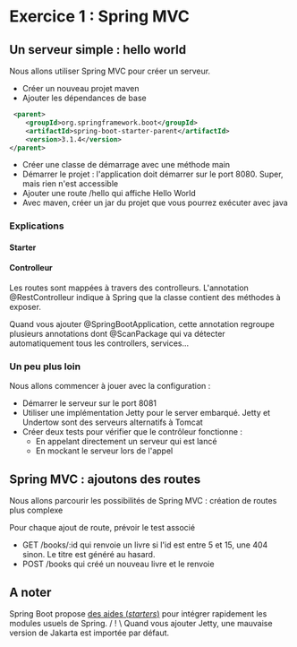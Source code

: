 # Exercice 1 : Spring MVC

## Un serveur simple : hello world

Nous allons utiliser Spring MVC pour créer un serveur.

* Créer un nouveau projet maven
* Ajouter les dépendances de base
```xml
 <parent>
    <groupId>org.springframework.boot</groupId>
    <artifactId>spring-boot-starter-parent</artifactId>
    <version>3.1.4</version>
</parent>
```
* Créer une classe de démarrage avec une méthode main
* Démarrer le projet : l'application doit démarrer sur le port 8080. Super, mais rien n'est accessible
* Ajouter une route /hello qui affiche Hello World
* Avec maven, créer un jar du projet que vous pourrez exécuter avec java

### Explications

#### Starter

#### Controlleur

Les routes sont mappées à travers des controlleurs.
L'annotation @RestControlleur indique à Spring que la classe contient des méthodes à exposer.

Quand vous ajouter @SpringBootApplication, cette annotation regroupe plusieurs annotations dont @ScanPackage qui va détecter automatiquement tous les controllers, services...

### Un peu plus loin

Nous allons commencer à jouer avec la configuration :
* Démarrer le serveur sur le port 8081
* Utiliser une implémentation Jetty pour le server embarqué. Jetty et Undertow sont des serveurs alternatifs à Tomcat
* Créer deux tests pour vérifier que le contrôleur fonctionne :
  * En appelant directement un serveur qui est lancé
  * En mockant le serveur lors de l'appel

## Spring MVC : ajoutons des routes

Nous allons parcourir les possibilités de Spring MVC : création de routes plus complexe

Pour chaque ajout de route, prévoir le test associé
* GET /books/:id qui renvoie un livre si l'id est entre 5 et 15, une 404 sinon. Le titre est généré au hasard.
* POST /books qui créé un nouveau livre et le renvoie

## A noter

Spring Boot propose [des aides (_starters_)](https://docs.spring.io/spring-boot/docs/3.1.0/reference/htmlsingle/#using.build-systems.starters) pour intégrer rapidement les modules usuels de Spring.
/ ! \ Quand vous ajouter Jetty, une mauvaise version de Jakarta est importée par défaut.